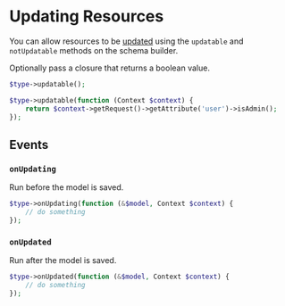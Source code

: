 # Updating Resources

You can allow resources to be [updated](https://jsonapi.org/format/#crud-updating) using the `updatable` and `notUpdatable` methods on the schema builder. 

Optionally pass a closure that returns a boolean value.

```php
$type->updatable();

$type->updatable(function (Context $context) {
    return $context->getRequest()->getAttribute('user')->isAdmin();
});
```

## Events

### `onUpdating`

Run before the model is saved.

```php
$type->onUpdating(function (&$model, Context $context) {
    // do something
});
```

### `onUpdated`

Run after the model is saved.

```php
$type->onUpdated(function (&$model, Context $context) {
    // do something
});
```

